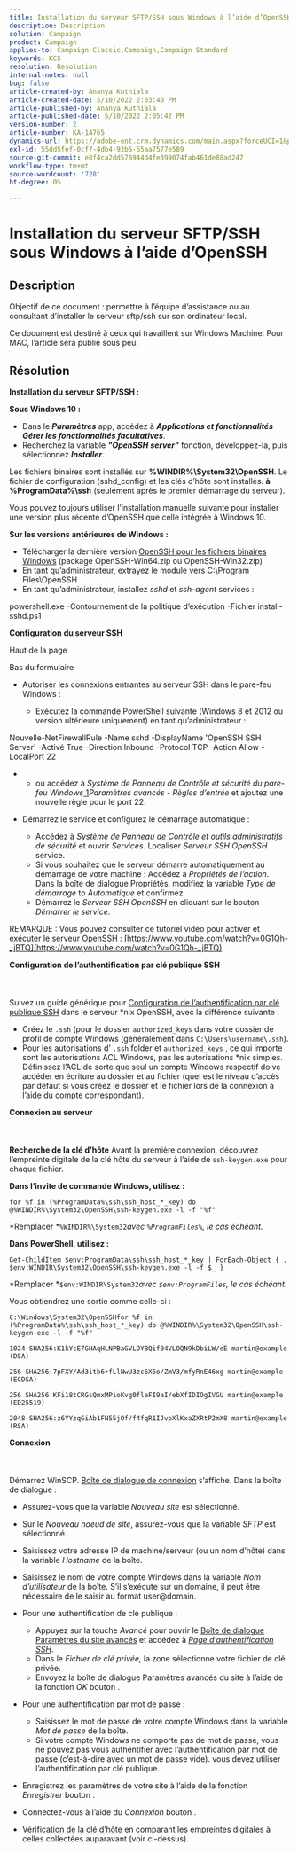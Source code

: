 ```yaml
---
title: Installation du serveur SFTP/SSH sous Windows à l’aide d’OpenSSH
description: Description
solution: Campaign
product: Campaign
applies-to: Campaign Classic,Campaign,Campaign Standard
keywords: KCS
resolution: Resolution
internal-notes: null
bug: false
article-created-by: Ananya Kuthiala
article-created-date: 5/10/2022 2:03:40 PM
article-published-by: Ananya Kuthiala
article-published-date: 5/10/2022 2:05:42 PM
version-number: 2
article-number: KA-14765
dynamics-url: https://adobe-ent.crm.dynamics.com/main.aspx?forceUCI=1&pagetype=entityrecord&etn=knowledgearticle&id=f3e81ffc-69d0-ec11-a7b5-0022480a8e40
exl-id: 55dd5fef-0cf7-4db4-92b5-65aa7577e589
source-git-commit: e8f4ca2dd578944d4fe399074fab461de88ad247
workflow-type: tm+mt
source-wordcount: '728'
ht-degree: 0%

---
```


# Installation du serveur SFTP/SSH sous Windows à l’aide d’OpenSSH

## Description


Objectif de ce document : permettre à l’équipe d’assistance ou au consultant d’installer le serveur sftp/ssh sur son ordinateur local.

Ce document est destiné à ceux qui travaillent sur Windows Machine. Pour MAC, l’article sera publié sous peu.


## Résolution


<b>Installation du serveur SFTP/SSH :</b>

<b>Sous Windows 10 :</b>

- Dans le <b>*Paramètres</b>* app, accédez à <b>*Applications et fonctionnalités Gérer les fonctionnalités facultatives</b>*.
- Recherchez la variable <b>*&quot;OpenSSH server&quot;</b>* fonction, développez-la, puis sélectionnez <b>*Installer</b>*.


Les fichiers binaires sont installés sur <b>%WINDIR%\System32\OpenSSH</b>. Le fichier de configuration (sshd_config) et les clés d’hôte sont installés. <b>à %ProgramData%\ssh</b> (seulement après le premier démarrage du serveur).

Vous pouvez toujours utiliser l’installation manuelle suivante pour installer une version plus récente d’OpenSSH que celle intégrée à Windows 10.

<b>Sur les versions antérieures de Windows :</b>

- Télécharger la dernière version [OpenSSH pour les fichiers binaires Windows](https://github.com/PowerShell/Win32-OpenSSH/releases "https://github.com/PowerShell/Win32-OpenSSH/releases") (package OpenSSH-Win64.zip ou OpenSSH-Win32.zip)
- En tant qu’administrateur, extrayez le module vers C:\Program Files\OpenSSH
- En tant qu’administrateur, installez *sshd* et *ssh-agent* services :


powershell.exe -Contournement de la politique d’exécution -Fichier install-sshd.ps1



<b>Configuration du serveur SSH</b>

Haut de la page

Bas du formulaire

- Autoriser les connexions entrantes au serveur SSH dans le pare-feu Windows :

   - Exécutez la commande PowerShell suivante (Windows 8 et 2012 ou version ultérieure uniquement) en tant qu’administrateur :


Nouvelle-NetFirewallRule -Name sshd -DisplayName &#39;OpenSSH SSH Server&#39; -Activé True -Direction Inbound -Protocol TCP -Action Allow -LocalPort 22

- 
   - ou accédez à *Système de Panneau de Contrôle et sécurité du pare-feu Windows*[ 1](https://winscp.net/eng/docs/guide_windows_openssh_server#fn1)*Paramètres avancés - Règles d’entrée* et ajoutez une nouvelle règle pour le port 22.
- Démarrez le service et configurez le démarrage automatique :

   - Accédez à *Système de Panneau de Contrôle et outils administratifs de sécurité* et ouvrir *Services*. Localiser *Serveur SSH OpenSSH* service.
   - Si vous souhaitez que le serveur démarre automatiquement au démarrage de votre machine : Accédez à *Propriétés de l’action*. Dans la boîte de dialogue Propriétés, modifiez la variable *Type de démarrage* to *Automatique* et confirmez.
   - Démarrez le *Serveur SSH OpenSSH* en cliquant sur le bouton *Démarrer le service*.


REMARQUE : Vous pouvez consulter ce tutoriel vidéo pour activer et exécuter le serveur OpenSSH : [https://www.youtube.com/watch?v=0G1Qh-_jBTQ](https://www.youtube.com/watch?v=0G1Qh-_jBTQ)



<b>Configuration de l’authentification par clé publique SSH</b>
<br><br> <br><br>
Suivez un guide générique pour [Configuration de l’authentification par clé publique SSH](https://winscp.net/eng/docs/guide_public_key) dans le serveur \*nix OpenSSH, avec la différence suivante :

- Créez le `.ssh` (pour le dossier `authorized_keys` dans votre dossier de profil de compte Windows (généralement dans `C:\Users\username\.ssh`).
- Pour les autorisations d’ `.ssh` folder et `authorized_keys` , ce qui importe sont les autorisations ACL Windows, pas les autorisations \*nix simples. Définissez l’ACL de sorte que seul un compte Windows respectif doive accéder en écriture au dossier et au fichier (quel est le niveau d’accès par défaut si vous créez le dossier et le fichier lors de la connexion à l’aide du compte correspondant).


<b>Connexion au serveur</b>
<br><br> <br><br><b>Recherche de la clé d’hôte</b>
Avant la première connexion, découvrez l’empreinte digitale de la clé hôte du serveur à l’aide de `ssh-keygen.exe` pour chaque fichier.

<b>Dans l’invite de commande Windows, utilisez : </b>


```
for %f in (%ProgramData%\ssh\ssh_host_*_key) do @%WINDIR%\System32\OpenSSH\ssh-keygen.exe -l -f "%f"
```


*Remplacer *`%WINDIR%\System32`*avec *`%ProgramFiles%`*, le cas échéant.*

<b>Dans PowerShell, utilisez : </b>


```
Get-ChildItem $env:ProgramData\ssh\ssh_host_*_key | ForEach-Object { . $env:WINDIR\System32\OpenSSH\ssh-keygen.exe -l -f $_ }
```


*Remplacer *`$env:WINDIR\System32`*avec *`$env:ProgramFiles`*, le cas échéant.*

Vous obtiendrez une sortie comme celle-ci :


```
C:\Windows\System32\OpenSSHfor %f in (%ProgramData%\ssh\ssh_host_*_key) do @%WINDIR%\System32\OpenSSH\ssh-keygen.exe -l -f "%f"
```



```
1024 SHA256:K1kYcE7GHAqHLNPBaGVLOYBQif04VLOQN9kDbiLW/eE martin@example (DSA)
```



```
256 SHA256:7pFXY/Ad3itb6+fLlNwU3zc6X6o/ZmV3/mfyRnE46xg martin@example (ECDSA)
```



```
256 SHA256:KFi18tCRGsQmxMPioKvg0flaFI9aI/ebXfIDIOgIVGU martin@example (ED25519)
```



```
2048 SHA256:z6YYzqGiAb1FN55jOf/f4fqR1IJvpXlKxaZXRtP2mX8 martin@example (RSA)
```




<b>Connexion</b>
<br><br> <br><br>
Démarrez WinSCP. [Boîte de dialogue de connexion](https://winscp.net/eng/docs/ui_login) s’affiche. Dans la boîte de dialogue :

- Assurez-vous que la variable *Nouveau site* est sélectionné.
- Sur le *Nouveau noeud de site*, assurez-vous que la variable *SFTP* est sélectionné.
- Saisissez votre adresse IP de machine/serveur (ou un nom d’hôte) dans la variable *Hostname* de la boîte.
- Saisissez le nom de votre compte Windows dans la variable *Nom d’utilisateur* de la boîte. S’il s’exécute sur un domaine, il peut être nécessaire de le saisir au format user@domain.
- Pour une authentification de clé publique :

   - Appuyez sur la touche *Avancé* pour ouvrir le [Boîte de dialogue Paramètres du site avancés](https://winscp.net/eng/docs/ui_login_advanced) et accédez à *[Page d’authentification SSH](https://winscp.net/eng/docs/ui_login_authentication)*.
   - Dans le *Fichier de clé privée,* la zone sélectionne votre fichier de clé privée.
   - Envoyez la boîte de dialogue Paramètres avancés du site à l’aide de la fonction *OK* bouton .
- Pour une authentification par mot de passe :

   - Saisissez le mot de passe de votre compte Windows dans la variable *Mot de passe* de la boîte.
   - Si votre compte Windows ne comporte pas de mot de passe, vous ne pouvez pas vous authentifier avec l’authentification par mot de passe (c’est-à-dire avec un mot de passe vide). vous devez utiliser l’authentification par clé publique.
- Enregistrez les paramètres de votre site à l’aide de la fonction *Enregistrer* bouton .
- Connectez-vous à l’aide du *Connexion* bouton .
- [Vérification de la clé d’hôte](https://winscp.net/eng/docs/ssh_verifying_the_host_key) en comparant les empreintes digitales à celles collectées auparavant (voir ci-dessus).
